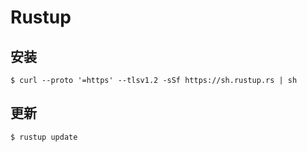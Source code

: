 # Rustup

## 安装

```shell
$ curl --proto '=https' --tlsv1.2 -sSf https://sh.rustup.rs | sh
```

## 更新

```shell
$ rustup update
```